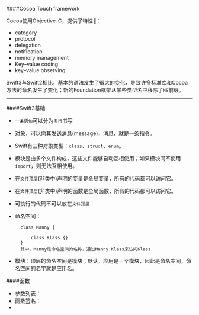 ####Cocoa Touch framework

Cocoa使用Objective-C，提供了特性：

* category
* protocol
* delegation
* notification
* memory management
* Key–value coding
* key–value observing



Swift3与Swift2相比，基本的语法发生了很大的变化，导致许多标准库和Cocoa方法的命名发生了变化；新的Foundation框架从某些类型名中移除了`NS`前缀。


---------------------------

####Swift3基础

* `一条语句`可以分为`多行`书写

* 对象，可以向其发送消息(message)，消息，就是一条指令。

* Swift有三种对象类型：`class`、`struct`、`enum`。

* 模块是由多个文件构成，这些文件能够自动互相使用；如果模块间不使用`import`，则无法互相使用。

* 在`文件顶层`(非类中)声明的变量是全局变量，所有的代码都可以访问它。

* 在`文件顶层`(非类中)声明的函数是全局函数，所有的代码都可以访问它。

* 可执行的代码不可以放在`文件顶层`

* 命名空间：

		class Manny {
		
			class Klass {}
		}
		其中，Manny是命名空间的名称，通过Manny.Klass来访问Klass
* 模块：顶层的命名空间是模块；默认，应用是一个模块，因此是命名空间，命名空间的名字就是应用名。


####函数

* 参数列表：
* 函数签名：
* 



